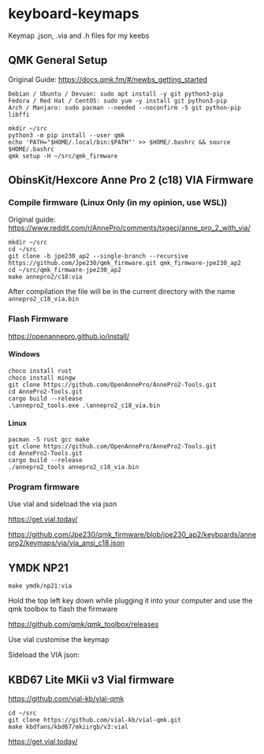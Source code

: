 # keyboard-keymaps

Keymap .json, .via and .h files for my keebs

## QMK General Setup

Original Guide: https://docs.qmk.fm/#/newbs_getting_started

```
Debian / Ubuntu / Devuan: sudo apt install -y git python3-pip
Fedora / Red Hat / CentOS: sudo yum -y install git python3-pip
Arch / Manjaro: sudo pacman --needed --noconfirm -S git python-pip libffi
```

```
mkdir ~/src
python3 -m pip install --user qmk
echo 'PATH="$HOME/.local/bin:$PATH"' >> $HOME/.bashrc && source $HOME/.bashrc
qmk setup -H ~/src/qmk_firmware
```

## ObinsKit/Hexcore Anne Pro 2 (c18) VIA Firmware

### Compile firmware (Linux Only (in my opinion, use WSL))

Original guide: https://www.reddit.com/r/AnnePro/comments/txgecj/anne_pro_2_with_via/

```
mkdir ~/src
cd ~/src
git clone -b jpe230_ap2 --single-branch --recursive https://github.com/Jpe230/qmk_firmware.git qmk_firmware-jpe230_ap2
cd ~/src/qmk_firmware-jpe230_ap2
make annepro2/c18:via
```

After compilation the file will be in the current directory with the name `annepro2_c18_via.bin`

### Flash Firmware

https://openannepro.github.io/install/

#### Windows

```
choco install rust
choco install mingw
git clone https://github.com/OpenAnnePro/AnnePro2-Tools.git
cd AnnePro2-Tools.git
cargo build --release
.\annepro2_tools.exe .\annepro2_c18_via.bin
```

#### Linux

```
pacman -S rust gcc make
git clone https://github.com/OpenAnnePro/AnnePro2-Tools.git
cd AnnePro2-Tools.git
cargo build --release
./annepro2_tools annepro2_c18_via.bin
```

### Program firmware

Use vial and sideload the via json 

https://get.vial.today/

https://github.com/Jpe230/qmk_firmware/blob/jpe230_ap2/keyboards/annepro2/keymaps/via/via_ansi_c18.json

## YMDK NP21

```
make ymdk/np21:via
```

Hold the top left key down while plugging it into your computer and use the qmk toolbox to flash the firmware

https://github.com/qmk/qmk_toolbox/releases

Use vial customise the keymap

Sideload the VIA json: 

## KBD67 Lite MKii v3 Vial firmware

https://github.com/vial-kb/vial-qmk

```
cd ~/src
git clone https://github.com/vial-kb/vial-qmk.git
make kbdfans/kbd67/mkiirgb/v3:vial
```

https://get.vial.today/
